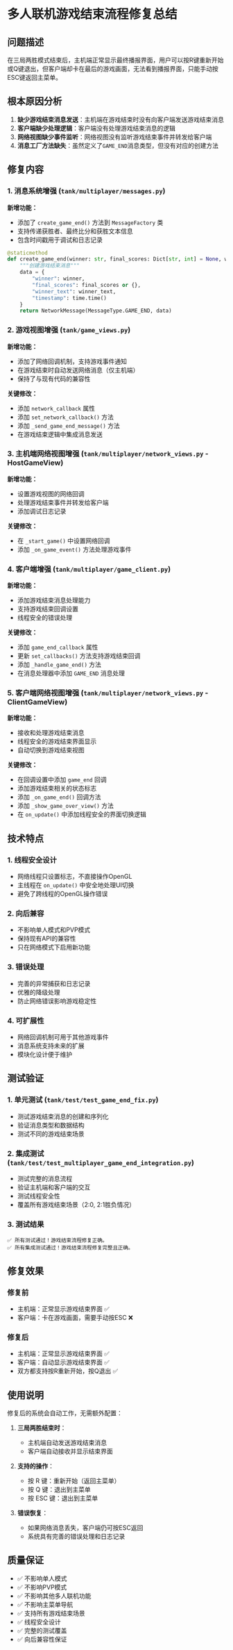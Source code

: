 # 多人联机游戏结束流程修复总结

## 问题描述

在三局两胜模式结束后，主机端正常显示最终播报界面，用户可以按R键重新开始或Q键退出，但客户端却卡在最后的游戏画面，无法看到播报界面，只能手动按ESC键返回主菜单。

## 根本原因分析

1. **缺少游戏结束消息发送**：主机端在游戏结束时没有向客户端发送游戏结束消息
2. **客户端缺少处理逻辑**：客户端没有处理游戏结束消息的逻辑
3. **网络视图缺少事件监听**：网络视图没有监听游戏结束事件并转发给客户端
4. **消息工厂方法缺失**：虽然定义了`GAME_END`消息类型，但没有对应的创建方法

## 修复内容

### 1. 消息系统增强 (`tank/multiplayer/messages.py`)

**新增功能：**
- 添加了 `create_game_end()` 方法到 `MessageFactory` 类
- 支持传递获胜者、最终比分和获胜文本信息
- 包含时间戳用于调试和日志记录

```python
@staticmethod
def create_game_end(winner: str, final_scores: Dict[str, int] = None, winner_text: str = None) -> NetworkMessage:
    """创建游戏结束消息"""
    data = {
        "winner": winner,
        "final_scores": final_scores or {},
        "winner_text": winner_text,
        "timestamp": time.time()
    }
    return NetworkMessage(MessageType.GAME_END, data)
```

### 2. 游戏视图增强 (`tank/game_views.py`)

**新增功能：**
- 添加了网络回调机制，支持游戏事件通知
- 在游戏结束时自动发送网络消息（仅主机端）
- 保持了与现有代码的兼容性

**关键修改：**
- 添加 `network_callback` 属性
- 添加 `set_network_callback()` 方法
- 添加 `_send_game_end_message()` 方法
- 在游戏结束逻辑中集成消息发送

### 3. 主机端网络视图增强 (`tank/multiplayer/network_views.py` - HostGameView)

**新增功能：**
- 设置游戏视图的网络回调
- 处理游戏结束事件并转发给客户端
- 添加调试日志记录

**关键修改：**
- 在 `_start_game()` 中设置网络回调
- 添加 `_on_game_event()` 方法处理游戏事件

### 4. 客户端增强 (`tank/multiplayer/game_client.py`)

**新增功能：**
- 添加游戏结束消息处理能力
- 支持游戏结束回调设置
- 线程安全的错误处理

**关键修改：**
- 添加 `game_end_callback` 属性
- 更新 `set_callbacks()` 方法支持游戏结束回调
- 添加 `_handle_game_end()` 方法
- 在消息处理器中添加 `GAME_END` 消息处理

### 5. 客户端网络视图增强 (`tank/multiplayer/network_views.py` - ClientGameView)

**新增功能：**
- 接收和处理游戏结束消息
- 线程安全的游戏结束界面显示
- 自动切换到游戏结束视图

**关键修改：**
- 在回调设置中添加 `game_end` 回调
- 添加游戏结束相关的状态标志
- 添加 `_on_game_end()` 回调方法
- 添加 `_show_game_over_view()` 方法
- 在 `on_update()` 中添加线程安全的界面切换逻辑

## 技术特点

### 1. 线程安全设计
- 网络线程只设置标志，不直接操作OpenGL
- 主线程在 `on_update()` 中安全地处理UI切换
- 避免了跨线程的OpenGL操作错误

### 2. 向后兼容
- 不影响单人模式和PVP模式
- 保持现有API的兼容性
- 只在网络模式下启用新功能

### 3. 错误处理
- 完善的异常捕获和日志记录
- 优雅的降级处理
- 防止网络错误影响游戏稳定性

### 4. 可扩展性
- 网络回调机制可用于其他游戏事件
- 消息系统支持未来的扩展
- 模块化设计便于维护

## 测试验证

### 1. 单元测试 (`tank/test/test_game_end_fix.py`)
- 测试游戏结束消息的创建和序列化
- 验证消息类型和数据结构
- 测试不同的游戏结束场景

### 2. 集成测试 (`tank/test/test_multiplayer_game_end_integration.py`)
- 测试完整的消息流程
- 验证主机端和客户端的交互
- 测试线程安全性
- 覆盖所有游戏结束场景（2:0, 2:1胜负情况）

### 3. 测试结果
```
✅ 所有测试通过！游戏结束流程修复正确。
✅ 所有集成测试通过！游戏结束流程修复完整且正确。
```

## 修复效果

### 修复前
- 主机端：正常显示游戏结束界面 ✅
- 客户端：卡在游戏画面，需要手动按ESC ❌

### 修复后
- 主机端：正常显示游戏结束界面 ✅
- 客户端：自动显示游戏结束界面 ✅
- 双方都支持按R重新开始，按Q退出 ✅

## 使用说明

修复后的系统会自动工作，无需额外配置：

1. **三局两胜结束时**：
   - 主机端自动发送游戏结束消息
   - 客户端自动接收并显示结束界面

2. **支持的操作**：
   - 按 R 键：重新开始（返回主菜单）
   - 按 Q 键：退出到主菜单
   - 按 ESC 键：退出到主菜单

3. **错误恢复**：
   - 如果网络消息丢失，客户端仍可按ESC返回
   - 系统具有完善的错误处理和日志记录

## 质量保证

- ✅ 不影响单人模式
- ✅ 不影响PVP模式  
- ✅ 不影响其他多人联机功能
- ✅ 不影响主菜单导航
- ✅ 支持所有游戏结束场景
- ✅ 线程安全设计
- ✅ 完整的测试覆盖
- ✅ 向后兼容性保证
